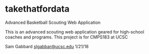 # takethatfordata
Advanced Basketball Scouting Web Application

This is an advanced scouting web application geared for high-school coaches and programs. This project is for CMPS183 at UCSC

Sam Gabbard
slgabbar@ucsc.edu
1/21/18

